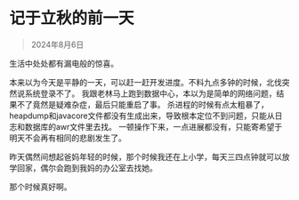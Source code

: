 
# 记于立秋的前一天

> 2024年8月6日

生活中处处都有漏电般的惊喜。

本来以为今天是平静的一天，可以赶一赶开发进度。不料九点多钟的时候，北伐突然说系统登录不了。
我跟老林马上跑到数据中心，本以为是简单的网络问题，结果不了竟然是疑难杂症，最后只能重启了事。
杀进程的时候有点太粗暴了，heapdump和javacore文件都没有生成出来，导致根本定位不到问题，只能从日志和数据库的awr文件里去找。
一顿操作下来，一点进展都没有，只能寄希望于明天不会再有相同的悲剧发生了。

昨天偶然间想起爸妈年轻的时候，那个时候我还在上小学，每天三四点钟就可以放学回家，偶尔会跑到我妈的办公室去找她。

那个时候真好啊。